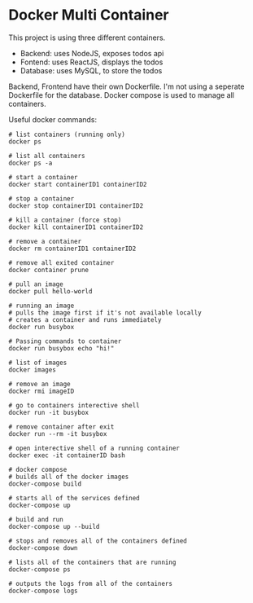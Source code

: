 # Docker Multi Container
This project is using three different containers.
- Backend: uses NodeJS, exposes todos api
- Fontend: uses ReactJS, displays the todos
- Database: uses MySQL, to store the todos

Backend, Frontend have their own Dockerfile. I'm not using a seperate Dockerfile for the database. Docker compose is used to manage all containers.

Useful docker commands:

```
# list containers (running only)
docker ps

# list all containers
docker ps -a

# start a container
docker start containerID1 containerID2

# stop a container
docker stop containerID1 containerID2

# kill a container (force stop)
docker kill containerID1 containerID2

# remove a container
docker rm containerID1 containerID2

# remove all exited container
docker container prune

# pull an image
docker pull hello-world

# running an image
# pulls the image first if it's not available locally
# creates a container and runs immediately
docker run busybox

# Passing commands to container
docker run busybox echo "hi!"

# list of images
docker images

# remove an image
docker rmi imageID

# go to containers interective shell
docker run -it busybox

# remove container after exit
docker run --rm -it busybox

# open interective shell of a running container
docker exec -it containerID bash

# docker compose
# builds all of the docker images
docker-compose build

# starts all of the services defined
docker-compose up

# build and run
docker-compose up --build

# stops and removes all of the containers defined
docker-compose down

# lists all of the containers that are running
docker-compose ps

# outputs the logs from all of the containers
docker-compose logs
```